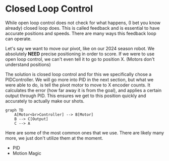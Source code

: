 # Closed Loop Control

While open loop control does not check for what happens, (I bet you know already) closed loop does.
This is called feedback and is essential to have accurate positions and speeds. There are many ways this feedback
loop can operate. 

Let's say we want to move our pivot, like on our 2024 season robot. We absolutely **NEED** precise positioning in order to score.
If we were to use open loop control, we can't even tell it to go to position X. (Motors don't understand positions)

The solution is closed loop control and for this we specifically chose a PIDController. 
We will go more into PID in the next section, but what we were able to do, is tell the pivot motor to move to X encoder counts. It calculates the error (how far away it is from the goal), and applies a certain output through PID.
This ensures we get to this position quickly and accurately to actually make our shots.

```mermaid
graph TD
    A[Motor<br>Controller] --> B[Motor]
    B --> C[Output]
    C --> A
```

Here are some of the most common ones that we use. There are likely many more, we just don't utilize them at the moment. 

+ PID
+ Motion Magic
